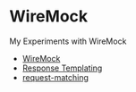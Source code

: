 # WireMock
My Experiments with WireMock


* [WireMock](http://wiremock.org/)
* [Response Templating](http://wiremock.org/docs/response-templating/)
* [request-matching](http://wiremock.org/docs/request-matching/)

